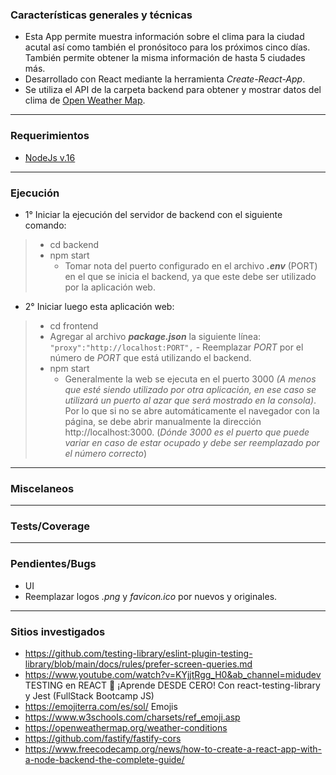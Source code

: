 ### Características generales y técnicas

- Esta App permite muestra información sobre el clima para la ciudad acutal así como también el pronósitoco para los próximos cinco días. También permite obtener la misma información de hasta 5 ciudades más.
- Desarrollado con React mediante la herramienta _Create-React-App_.
- Se utiliza el API de la carpeta backend para obtener y mostrar datos del clima de [Open Weather Map](https://openweathermap.org/).

---

### Requerimientos

- [NodeJs v.16](https://nodejs.org/es/)

---

### Ejecución

- 1° Iniciar la ejecución del servidor de backend con el siguiente comando:

> - cd backend
> - npm start
>   - Tomar nota del puerto configurado en el archivo **_.env_** (PORT) en el que se inicia el backend, ya que este debe ser utilizado por la aplicación web.

- 2° Iniciar luego esta aplicación web:

> - cd frontend
> - Agregar al archivo **_package.json_** la siguiente línea: `"proxy":"http://localhost:PORT",` - Reemplazar _PORT_ por el número de _PORT_ que está utilizando el backend.
> - npm start
>   - Generalmente la web se ejecuta en el puerto 3000 _(A menos que esté siendo utilizado por otra aplicación, en ese caso se utilizará un puerto al azar que será mostrado en la consola)_. Por lo que si no se abre automáticamente el navegador con la página, se debe abrir manualmente la dirección http://localhost:3000. (_Dónde 3000 es el puerto que puede variar en caso de estar ocupado y debe ser reemplazado por el número correcto_)

---

### Miscelaneos

---

### Tests/Coverage

---

### Pendientes/Bugs

- UI
- Reemplazar logos _.png_ y _favicon.ico_ por nuevos y originales.

---

### Sitios investigados

- https://github.com/testing-library/eslint-plugin-testing-library/blob/main/docs/rules/prefer-screen-queries.md
- https://www.youtube.com/watch?v=KYjjtRgg_H0&ab_channel=midudev TESTING en REACT 🧪 ¡Aprende DESDE CERO! Con react-testing-library y Jest (FullStack Bootcamp JS)
- https://emojiterra.com/es/sol/ Emojis
- https://www.w3schools.com/charsets/ref_emoji.asp
- https://openweathermap.org/weather-conditions
- https://github.com/fastify/fastify-cors
- https://www.freecodecamp.org/news/how-to-create-a-react-app-with-a-node-backend-the-complete-guide/
